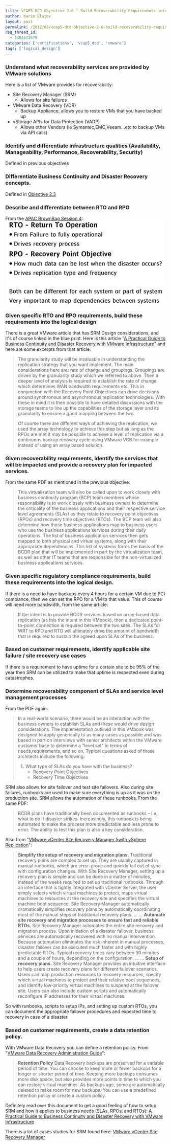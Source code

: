 ```yaml
---
title: VCAP5-DCD Objective 2.6 – Build Recoverability Requirements into the Logical Design
author: Karim Elatov
layout: post
permalink: /2012/08/vcap5-dcd-objective-2-6-build-recoverability-requirements-into-the-logical-design/
dsq_thread_id:
  - 1404673579
categories: ['certifications', 'vcap5_dcd', 'vmware']
tags: ['logical_design']
---
```


### Understand what recoverability services are provided by VMware solutions

Here is a list of VMware provides for recoverability:

*   Site Recovery Manager (SRM)
    *   Allows for site failures
*   VMware Data Recovery (VDR)
    *   Backup Appliance, allows you to restore VMs that you have backed up
*   vStorage APIs for Data Protection (VADP)
    *   Allows other Vendors (ie Symantec,EMC,Veeam...etc to backup VMs via API calls)

### Identify and differentiate infrastructure qualities (Availability, Manageability, Performance, Recoverability, Security)

Defined in previous objectives

### Differentiate Business Continuity and Disaster Recovery concepts.

Defined in [Objective 2.3](/2012/08/vcap5-dcd-objective-2-3-build-availability-requirements-into-the-logical-design/)

### Describe and differentiate between RTO and RPO

From the [APAC BrownBag Session 4](https://professionalvmware.com/vmware-certifications/):
![rpo_vs_rto](https://github.com/elatov/uploads/raw/master/2012/08/rpo_vs_rto.png)

### Given specific RTO and RPO requirements, build these requirements into the logical design

There is a great VMware article that has SRM Design considerations, and it's of course linked in the blue print. Here is this article "[A Practical Guide to Business Continuity and Disaster Recovery with VMware Infrastructure](http://blogs.vmware.com/vmtn/2008/08/book-a-practica.html)" and here are some excerpts from that article:

> The granularity study will be invaluable in understanding the replication strategy that you want implement. The main considerations here are: rate of change and groupings. Groupings are driven by the granularity study which we referred to above. Then a deeper level of analysis is required to establish the rate of change which determines WAN bandwidth requirements etc. This in conjunction with the Recovery Point Objectives can drive decisions around synchronous and asynchronous replication technologies. With these in mind it is then possible to have detailed discussions with the storage teams to line up the capabilities of the storage layer and its granularity to ensure a good mapping between the two.
>
> Of course there are different ways of achieving the replication, we used the array technology to achieve this step but as long as the RPOs are met it may be possible to achieve a level of replication via a continuous backup recovery cycle using VMware VCB for example instead of using an array based solution.

### Given recoverability requirements, identify the services that will be impacted and provide a recovery plan for impacted services.

From the same PDF as mentioned in the previous objective:

> This virtualization team will also be called upon to work closely with business continuity program (BCP) team members whose responsibility is to work closely with business owners to determine the criticality of the business applications and their respective service level agreements (SLAs) as they relate to recovery point objectives (RPOs) and recovery time objectives (RTOs). The BCP team will also determine how those business applications map to business users who use the business applications services during their daily operations. The list of business application services then gets mapped to both physical and virtual systems, along with their appropriate dependencies. This list of systems forms the basis of the BCDR plan that will be implemented in part by the virtualization team, as well as other IT teams that are responsible for the non-virtualized business applications services.

### Given specific regulatory compliance requirements, build these requirements into the logical design.

If there is a need to have backups every 4 hours for a certain VM due to PCI compiance, then we can set the RPO for a VM to that value. This of course will need more bandwidth, from the same article:

> If the intent is to provide BCDR services based on array-based data replication (as this the intent in this VMbook), then a dedicated point-to-point connection is required between the two sites. The SLAs for WRT to RPO and RTO will ultimately drive the amount of bandwidth that is required to sustain the agreed upon SLAs of the business.

### Based on customer requirements, identify applicable site failure / site recovery use cases

If there is a requirement to have uptime for a certain site to be 95% of the year then SRM can be utilized to make that uptime is respected even during catastrophes.

### Determine recoverability component of SLAs and service level management processes

From the PDF again:

> In a real-world scenario, there would be an interaction with the business owners to establish SLAs and these would drive design considerations. The implementation outlined in this VMbook was designed to apply generically to as many cases as possible and was based in part on interviews with senior architects within the VMware customer base to determine a "level set" in terms of needs,requirements, and so on. Typical questions asked of these architects include the following:
>
> 1.  What type of SLAs do you have with the business?
>     *   Recovery Point Objectives
>     *   Recovery Time Objectives

SRM also allows for site failover and test site failovers. Also during site failures, runbooks are used to make sure everything is up as it was on the production site. SRM allows the automation of these runbooks. From the same PDF:

> BCDR plans have traditionally been documented as runbooks – i.e., what to do if disaster strikes. Increasingly, this runbook is being automated to make the process more predictable and less prone to error. The ability to test this plan is also a key consideration.

Also from "[VMware vCenter Site Recovery Manager 5with vSphere Replication](https://storage.googleapis.com/grand-drive-196322.appspot.com/blog_pics/vcap5-dca/vmware-vcenter-site-recovery-manager-with-vsphere-replication-datasheet.pdf)":

> **Simplify the setup of recovery and migration plans.**
> Traditional recovery plans are complex to set up. They are usually captured in manual runbooks, which are error-prone and quickly fall out of sync with configuration changes. With Site Recovery Manager, setting up a recovery plan is simple and can be done in a matter of minutes, instead of the weeks required to set up traditional runbooks. Through an interface that is tightly integrated with vCenter Server, the user simply selects which virtual machines to protect, maps virtual machines to resources at the recovery site and specifies the virtual machine boot sequence. Site Recovery Manager automatically dramatically simplifies recovery plans by automatically coordinating most of the manual steps of traditional recovery plans.
> ...
> ...
> **Automate site recovery and migration processes to ensure fast and reliable RTOs**.
> Site Recovery Manager automates the entire site recovery and migration process. Upon initiation of a disaster failover, business services are automatically recovered with no manual intervention. Because automation eliminates the risk inherent in manual processes, disaster failover can be executed much faster and with highly predictable RTOs. Typical recovery times vary between 30 minutes and a couple of hours, depending on the configuration.
> ...
> ...
> **Setup of recovery plans.** Site Recovery Manager provides an intuitive interface to help users create recovery plans for different failover scenarios. Users can map production resources to recovery resources, specify which virtual machines to protect and their relative boot sequences, and identify low-priority virtual machines to suspend at the failover site. Users can also include custom scripts and automatically reconfigure IP addresses for their virtual machines.

So with runbooks, scripts to setup IPs, and setting up custom RTOs, you can document the appropriate failover procedures and expected time to recovery in case of a disaster.

### Based on customer requirements, create a data retention policy.

With VMware Data Recovery you can define a retention policy. From "[VMware Data Recovery Administration Guide](https://storage.googleapis.com/grand-drive-196322.appspot.com/blog_pics/vcap5-dca/vdr_12_admin.pdf)":

> **Retention Policy**
> Data Recovery backups are preserved for a variable period of time. You can choose to keep more or fewer backups for a longer or shorter period of time. Keeping more backups consumes more disk space, but also provides more points in time to which you can restore virtual machines. As backups age, some are automatically deleted to make room for new backups. You can use a predefined retention policy or create a custom policy.

Definitely read over this document to get a good feeling of how to setup SRM and how it applies to business needs (SLAs, RPOs, and RTOs):
[A Practical Guide to Business Continuity and Disaster Recovery with VMware Infrastructure](http://blogs.vmware.com/vmtn/2008/08/book-a-practica.html)

There is a lot of cases studies for SRM found here:
[VMware vCenter Site Recovery Manager](http://www.vmware.com/products/datacenter-virtualization/site-recovery-manager/customer-case-studies.html)

